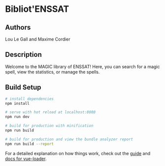 # Bibliot'ENSSAT

## Authors

Lou Le Gall and Maxime Cordier

## Description
Welcome to the MAGIC library of ENSSAT!
Here, you can search for a magic spell, view the statistics, or manage the spells.


## Build Setup

``` bash
# install dependencies
npm install

# serve with hot reload at localhost:8080
npm run dev

# build for production with minification
npm run build

# build for production and view the bundle analyzer report
npm run build --report
```

For a detailed explanation on how things work, check out the [guide](http://vuejs-templates.github.io/webpack/) and [docs for vue-loader](http://vuejs.github.io/vue-loader).
